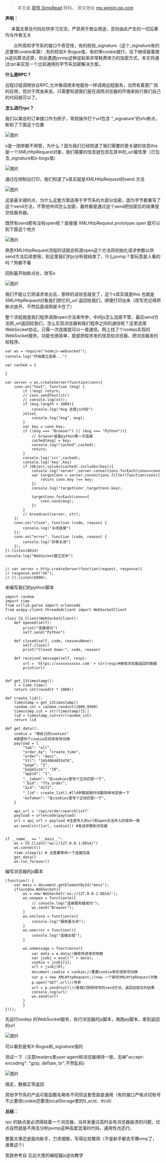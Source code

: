 > 本文由 [简悦 SimpRead](http://ksria.com/simpread/) 转码， 原文地址 [mp.weixin.qq.com](https://mp.weixin.qq.com/s?__biz=MzUyODY3ODUzNw==&mid=2247483734&idx=1&sn=a878ccf9dea901754fd024a48966ef21&chksm=fa6deab0cd1a63a6352692aaeec76878455554b39728f59f6e2cba8375f53baca005d6f50e0d&scene=126&&sessionid=1660891211#rd)

**声明：**

     本篇文章及代码仅供学习交流，严禁用于商业用途，否则由此产生的一切后果均与作者无关

  

  

       众所周知字节系的接口千奇百怪，有的校验_signature（这个_signature有的还要带cookie来算）,有的校验X-Bogus值，有的带cookie就行，往下继续接着做js逆向算法还原，则会遭遇jsvmp这种逆起来非常耗费体力的加密方式，本文将通过rpc来实现一个比较通用的字节系加密解决方案。

  

**什么是RPC？**

 远程过程调用协议RPC,允许像调用本地服务一样调用远程服务，当然有着更广阔的应用，但对于爬虫来说，只需要知道我们是在调用浏览器的环境来执行我们自己的代码就可以了。

  

**怎么进行rpc？**  

 我们以某店的订单接口作为例子，常规操作打个url包含 “_signature”的xhr断点，断到了下面这个位置

  

![图片](https://mmbiz.qpic.cn/mmbiz_png/v9a0CSGWGFzgBnetvtOxW3j2aib9o4l9sTfhibibIyfnWDcp2IGxuvb0ky4yjeZe5KzJRwwjd3a7Z339cxC8Ve2vQ/640?wx_fmt=png&wxfrom=5&wx_lazy=1&wx_co=1)

  

n是一团参数不用管，为什么？因为我们已经知道了我们需要的更关键的信息this是一个XMLHttpRequest对象，我们需要的信息就包含在其中的_url属性里（已包含_signature和x-bogs值）  

![图片](https://mmbiz.qpic.cn/mmbiz_png/v9a0CSGWGFzgBnetvtOxW3j2aib9o4l9sCu6LcQw1cLD3NMJFiaO6XFk3NK3HWwecrjDIIs9wwXyKI3Cr7ClpvwA/640?wx_fmt=png&wxfrom=5&wx_lazy=1&wx_co=1)

  

通过在控制台打印，我们知道了o其实就是XMLHttpRequest的send 方法  

![图片](https://mmbiz.qpic.cn/mmbiz_png/v9a0CSGWGFzgBnetvtOxW3j2aib9o4l9sicAEHjPPkXFppMULX1HBLVQPSf2KibicDwghJA2f6xE80gP7Wbqw7XVbA/640?wx_fmt=png&wxfrom=5&wx_lazy=1&wx_co=1)

这是最关键的点，为什么这套方案适用于字节系的大部分加密，因为字节都重写了这个send方法，不管他中间怎么加密，最终都是通过这个send把加密后的结果提交给服务器。  

既然有send那有没有open呢？直接搜 XMLHttpRequest.prototype.open 就可以到下面这个地方

![图片](https://mmbiz.qpic.cn/mmbiz_png/v9a0CSGWGFzgBnetvtOxW3j2aib9o4l9s8QrdDLj1s1BE4fmCZYSWz2gp1tBA5le0PETSiblnLxKQ6eYyxicRbgSg/640?wx_fmt=png&wxfrom=5&wx_lazy=1&wx_co=1)

熟悉XMLHttpRequest流程的话就会知道open这个方法将初始化请求参数以供send方法后续使用，到这里我们的js分析就结束了，什么jsvmp？那玩意是人看的吗？狗都不看

回到最开始断点处，改写o

![图片](https://mmbiz.qpic.cn/mmbiz_png/v9a0CSGWGFzgBnetvtOxW3j2aib9o4l9sFZLtRI6jic8YncRf7icr0Pd2bKHPA3FZUxp68ziadW4erSCnNpA0uIYdA/640?wx_fmt=png&wxfrom=5&wx_lazy=1&wx_co=1)

我们不能让它把请求发出去，那样的话状态就变了，这个x其实就是this 也就是XMLHttpRequest对象我们把它的_url 返回给我们，顺便打印出来（改写完记得把断点放开，不然后面调用就卡住了）  

  

整个流程就是我们程序调用open方法来传参，中间js怎么加密不管，最后send方法把_url返回给我们，怎么实现浏览器和我们程序之间的通信呢？这里选用WebSocket协议，只需一次连接就可以一直通信。网上找了个nodejs实现的WebSocket服务，功能也很简单，就是把程序发的信息给浏览器，把浏览器发的给程序。  
  

```
var ws = require("nodejs-websocket");  
console.log("开始建立连接...")  
  
var cached = {  
  
}  
  
var server = ws.createServer(function(conn){  
    conn.on("text", function (msg) {  
        if (!msg) return;  
        // conn.sendText(str)  
        // console.log(str);  
        if (msg.length > 1000){  
            console.log("msg 这是js代码")  
        }else{  
            console.log("msg", msg);  
        }  
        var key = conn.key;  
        if ((msg === "Browser") || (msg === "Python")){  
            // browser或者python第一次连接  
            cached[msg] = key;  
            console.log("cached",cached);  
            return;  
        }  
        console.log('ccc',cached);  
        console.log('key',key)  
        if (Object.values(cached).includes(key)){  
            console.log('server',server.connections.forEach(conn=>conn.key));  
            var targetConn = server.connections.filter(function(conn){  
                return conn.key !== key;  
            })  
            console.log('targetConn',targetConn.key);  
              
            targetConn.forEach(conn=>{  
                conn.send(msg);  
            })  
        }  
        // broadcast(server, str);  
    })  
    conn.on("close", function (code, reason) {  
        console.log("关闭连接")  
    });  
    conn.on("error", function (code, reason) {  
        console.log("异常关闭")  
    });  
}).listen(8014)  
console.log("WebSocket建立完毕")  
  
  
// var server = http.createServer(function(request, response){  
// response.end("ok");  
// }).listen(8000);
```

  

  

来编写我们的python脚本

```
import random  
import time  
from urllib.parse import urlencode  
from ws4py.client.threadedclient import WebSocketClient  
  
class CG_Client(WebSocketClient):  
    def opened(self):  
        print("连接成功")  
        self.send("Python")  
  
    def closed(self, code, reason=None):  
        self.close()  
        print("Closed down:", code, reason)  
  
    def received_message(self, resp):  
        url = 'https://xxxxxxxxxxx.com' + str(resp)#接收浏览器返回的数据  
        print(url)  
  
  
def get_13timestamp():  
    t = time.time()  
    return int(round(t * 1000))  
  
def create_lid():  
    timestamp = get_13timestamp()  
    random_int = random.randint(1000,9999)  
    timestamp_cut = str(timestamp)[5:]  
    lid = timestamp_cut+str(random_int)  
    return lid  
  
def get_data():  
    cookie = "填自己的cookies"  
    #顺便传个cookie实现多账号切换  
    payload = {  
        "tab": "all",  
        "order_by": "create_time",  
        "order": "desc",  
        "ttl": "1654064855476",  
        "page": "2",  
        "pageSize": "10",  
        "appid": "1",  
        "__token": "在cookies里写个正则匹配一下",  
        "_bid": "ffa_order",  
        "aid": "4272",  
        "_lid": create_lid(),#lld参数就是时间戳简单地变换一下  
        "msToken": "在cookies里写个正则匹配一下",  
    }  
  
    api_url = '/api/order/searchlist?'  
    payload = urlencode(payload)  
    url = api_url + payload #注意传入的url和open方法传入的保持一致  
    ws.send(str([url, cookie])) #发送参数到浏览器  
  
  
if __name__ == "__main__":  
    ws = CG_Client("ws://127.0.0.1:8014/")  
    ws.connect()  
    time.sleep(1) # 注意要等待一下连接完成  
    get_data()  
    ws.run_forever()
```

  

  

编写浏览器的js脚本

  

```
(function() {  
    var mess = document.getElementById("mess");  
    if(window.WebSocket){  
        ws = new WebSocket('ws://127.0.0.1:8014/');  
        ws.onopen = function(e){  
            // console.log("连接服务器成功");  
            ws.send("Browser");  
        }  
        ws.onclose = function(e){  
            console.log("服务器关闭");  
        }  
        ws.onerror = function(){  
            console.log("连接出错");  
        }  
  
        ws.onmessage = function(e){  
            var data = e.data//接收传进来的参数  
            var jsobj = eval("" + data);  
            cookie = jsobj[1];  
            url = jsobj[0];  
            document.cookie = cookie;//重置cookie来实现账号切换  
            var p = new XMLHttpRequest;//new 一个新的XMLHttpRequest对象  
            p.open("GET",url)//传参  
            url = p.send(null)//是我们刚刚改写的send方法，返回加密后的结果  
            console.log(url)  
            ws.send(url)  
        }  
        }  
})();
```

  

  

先运行nodejs 的WebSocket服务，执行浏览器的js脚本，再跑py脚本，拿到返回的url  

![图片](https://mmbiz.qpic.cn/mmbiz_png/v9a0CSGWGFzgBnetvtOxW3j2aib9o4l9sMglaGR8SZpzuaRq3sOf6FbALQlFibVicxSPFcHiaGgYIzK5k1uaTzDDZA/640?wx_fmt=png&wxfrom=5&wx_lazy=1&wx_co=1)

可以看到是有X-Bogus和_signature值的

测试一下（注意headers里user-agent和浏览器保持一致，去掉"accept-encoding": "gzip, deflate, br",不然乱码）  

![图片](https://mmbiz.qpic.cn/mmbiz_png/v9a0CSGWGFzgBnetvtOxW3j2aib9o4l9saXDa2dktcZthriabwCwpWm4oeWibW7VY6NrERYIaTTw4peSv7ibzL6u1w/640?wx_fmt=png&wxfrom=5&wx_lazy=1&wx_co=1)

搞定，数据正常返回

  

其他字节系的产品可能函数名略有不同但这套思路是通用（有的接口严格点切账号不止要改cookie还要改localStorage里的tt_scid、ttcid）  

  

**总结：**  

rpc 的缺点是必须得挂着一个浏览器，当并发量过高时会有浏览器崩溃的问题，优点自然就是不用去分析jsvmp这种高度混淆的代码，通用性也还行。  

  

整篇文章还是面向新手，力求细致，写得比较繁琐（不是新手都去手撕vmp了，谁看这个）  

  

思路参考自 志远大佬的编程猫js逆向教学
